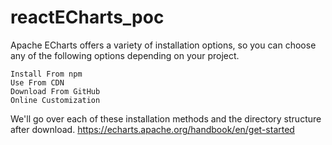 # reactECharts_poc
Apache ECharts offers a variety of installation options, so you can choose any of the following options depending on your project.

    Install From npm
    Use From CDN
    Download From GitHub
    Online Customization

We'll go over each of these installation methods and the directory structure after download.
https://echarts.apache.org/handbook/en/get-started
